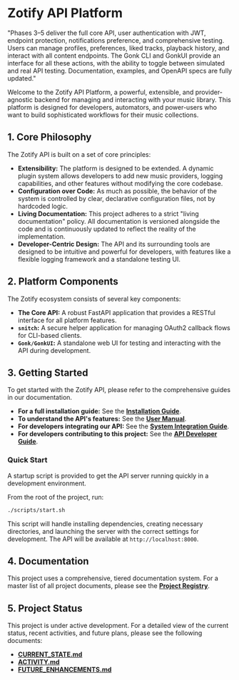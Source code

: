 # Zotify API Platform

"Phases 3–5 deliver the full core API, user authentication with JWT, endpoint protection, notifications preference, and comprehensive testing. Users can manage profiles, preferences, liked tracks, playback history, and interact with all content endpoints. The Gonk CLI and GonkUI provide an interface for all these actions, with the ability to toggle between simulated and real API testing. Documentation, examples, and OpenAPI specs are fully updated."

Welcome to the Zotify API Platform, a powerful, extensible, and provider-agnostic backend for managing and interacting with your music library. This platform is designed for developers, automators, and power-users who want to build sophisticated workflows for their music collections.

## 1. Core Philosophy

The Zotify API is built on a set of core principles:

-   **Extensibility:** The platform is designed to be extended. A dynamic plugin system allows developers to add new music providers, logging capabilities, and other features without modifying the core codebase.
-   **Configuration over Code:** As much as possible, the behavior of the system is controlled by clear, declarative configuration files, not by hardcoded logic.
-   **Living Documentation:** This project adheres to a strict "living documentation" policy. All documentation is versioned alongside the code and is continuously updated to reflect the reality of the implementation.
-   **Developer-Centric Design:** The API and its surrounding tools are designed to be intuitive and powerful for developers, with features like a flexible logging framework and a standalone testing UI.

## 2. Platform Components

The Zotify ecosystem consists of several key components:

-   **The Core API:** A robust FastAPI application that provides a RESTful interface for all platform features.
-   **`snitch`:** A secure helper application for managing OAuth2 callback flows for CLI-based clients.
-   **`Gonk/GonkUI`:** A standalone web UI for testing and interacting with the API during development.

## 3. Getting Started

To get started with the Zotify API, please refer to the comprehensive guides in our documentation.

-   **For a full installation guide:** See the [**Installation Guide**](./api/docs/system/INSTALLATION.md).
-   **To understand the API's features:** See the [**User Manual**](./api/docs/manuals/USER_MANUAL.md).
-   **For developers integrating our API:** See the [**System Integration Guide**](./api/docs/manuals/SYSTEM_INTEGRATION_GUIDE.md).
-   **For developers contributing to this project:** See the [**API Developer Guide**](./api/docs/manuals/API_DEVELOPER_GUIDE.md).

### Quick Start

A startup script is provided to get the API server running quickly in a development environment.

From the root of the project, run:
```bash
./scripts/start.sh
```
This script will handle installing dependencies, creating necessary directories, and launching the server with the correct settings for development. The API will be available at `http://localhost:8000`.

## 4. Documentation

This project uses a comprehensive, tiered documentation system. For a master list of all project documents, please see the [**Project Registry**](./project/PROJECT_REGISTRY.md).

## 5. Project Status

This project is under active development. For a detailed view of the current status, recent activities, and future plans, please see the following documents:

-   [**CURRENT_STATE.md**](./project/CURRENT_STATE.md)
-   [**ACTIVITY.md**](./project/ACTIVITY.md)
-   [**FUTURE_ENHANCEMENTS.md**](./project/FUTURE_ENHANCEMENTS.md)
